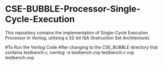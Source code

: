 # CSE-BUBBLE-Processor-Single-Cycle-Execution
This repository contains the implementation of Single-Cycle Execution Processor in Verilog, utilizing a 32-bit ISA (Instruction Set Architecture). 

#To Run the Verilog Code
After changing to the CSE_BUBBLE directory that contains testbench.v,
iverilog -o testbench.vvp testbench.v
vvp testbench.vvp

